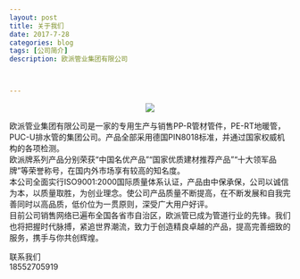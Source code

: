 ```yaml
---
layout: post
title: 关于我们
date: 2017-7-28
categories: blog
tags: [公司简介]
description: 欧派管业集团有限公司



---
```


<center>
    <p><img src="http://otzyx82p7.bkt.clouddn.com/%E5%BE%AE%E4%BF%A1%E5%9B%BE%E7%89%87_20180315163451.jpgsss" align="center"></p>
</center>

欧派管业集团有限公司是一家的专用生产与销售PP-R管材管件，PE-RT地暖管，PUC-U排水管的集团公司。产品全部采用德国PIN8018标准，并通过国家权威机构的各项检测。  
欧派牌系列产品分别荣获“中国名优产品”“国家优质建材推荐产品”“十大领军品牌”等荣誉称号，在国内外市场享有较高的知名度。            
本公司全面实行ISO9001:2000国际质量体系认证，产品由中保承保，公司以诚信为本，以质量取胜，为创业理念。使公司产品质量不断提高，在不断发展和自我完善同时以高品质，低价位为一贯原则，深受广大用户好评。                     
目前公司销售网络已遍布全国各省市自治区，欧派管已成为管道行业的先锋。我们也将把握时代脉搏，紧追世界潮流，致力于创造精良卓越的产品，提高完善细致的服务，携手与你共创辉煌。  





联系我们  
18552705919  
